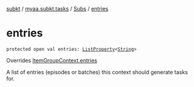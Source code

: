 [subkt](../../index.md) / [myaa.subkt.tasks](../index.md) / [Subs](index.md) / [entries](./entries.md)

# entries

`protected open val entries: `[`ListProperty`](https://docs.gradle.org/current/javadoc/org/gradle/api/provider/ListProperty.html)`<`[`String`](https://kotlinlang.org/api/latest/jvm/stdlib/kotlin/-string/index.html)`>`

Overrides [ItemGroupContext.entries](../-item-group-context/entries.md)

A list of entries (episodes or batches) this context should generate tasks for.

